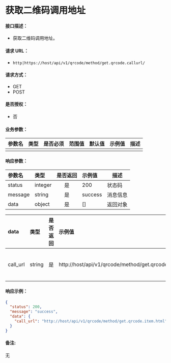 # 获取二维码调用地址

#### 接口描述：
- 获取二维码调用地址。

#### 请求 URL：
- `http|https://host/api/v1/qrcode/method/get.qrcode.callurl/`

#### 请求方式：
- GET
- POST

#### 是否授权：
- 否

#### 业务参数：
|参数名|类型|是否必须|范围值|默认值|示例值|描述|
|:----|:---|:---:|:-----|:-----|:-----|-----|
| | | | | | | | |

#### 响应参数：
|参数名|类型|是否返回|示例值|描述|
|:-----|:-----|:---:|:-----|-----|
|status |integer |是 |200 |状态码 |
|message |string |是 |success |消息信息 |
|data |object |是 |[] |返回对象 |

|data|类型|是否返回|示例值|描述|
|:-----|:-----|:---:|:-----|-----|
|call_url |string |是 |http://host/api/v1/qrcode/method/get.qrcode.item.html |调用地址 |

#### 响应示例：
```json
{
  "status": 200,
  "message": "success",
  "data": {
    "call_url": "http://host/api/v1/qrcode/method/get.qrcode.item.html"
  }
}
```

#### 备注:
无